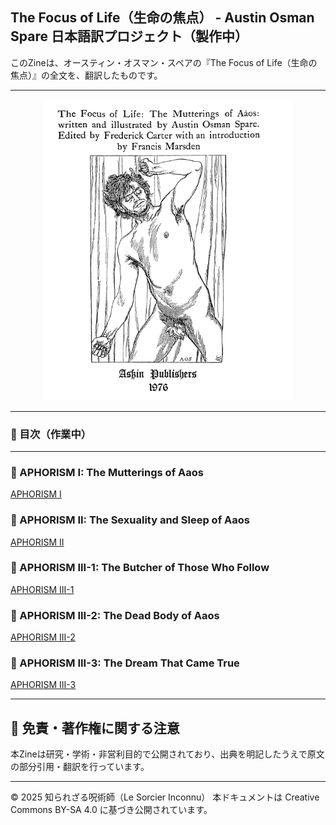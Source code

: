 ## The Focus of Life（生命の焦点） - Austin Osman Spare 日本語訳プロジェクト（製作中）

このZineは、オースティン・オスマン・スペアの『The Focus of Life（生命の焦点）』の全文を、翻訳したものです。

---

<div align="center">
 <img src="focus_of_life_1.png" width="400">
</div>

---

### 📘 目次（作業中）

---

### 🔹 APHORISM I: The Mutterings of Aaos
[APHORISM I](aphorism01_aaos.md)

### 🔹 APHORISM II: The Sexuality and Sleep of Aaos
[APHORISM II](aphorism02_sex_sleep.md)

### 🔹 APHORISM III-1: The Butcher of Those Who Follow
[APHORISM III-1](aphorism03_butcher.md)

### 🔹 APHORISM III-2: The Dead Body of Aaos
[APHORISM III-2](aphorism04_deadbody.md)

### 🔹 APHORISM III-3: The Dream That Came True
[APHORISM III-3](aphorism05_dream.md)

---

## 🔖 免責・著作権に関する注意

本Zineは研究・学術・非営利目的で公開されており、出典を明記したうえで原文の部分引用・翻訳を行っています。

----

© 2025 知られざる呪術師（Le Sorcier Inconnu）
本ドキュメントは Creative Commons BY-SA 4.0 に基づき公開されています。


